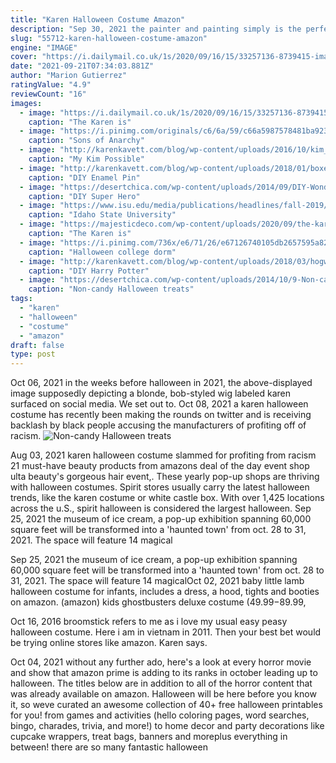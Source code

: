 ```yaml
---
title: "Karen Halloween Costume Amazon"
description: "Sep 30, 2021 the painter and painting simply is the perfect halloween costume for adult couples who are not afraid to look funny.  Karen halloween costume  speak to the manager saying funny t-shirt $29.99 $17.97: buy on amazon: last update on 2021-09-30  affiliate links  images from amazon"
slug: "55712-karen-halloween-costume-amazon"
engine: "IMAGE"
cover: "https://i.dailymail.co.uk/1s/2020/09/16/15/33257136-8739415-image-a-11_1600265234576.jpg"
date: "2021-09-21T07:34:03.881Z"
author: "Marion Gutierrez"
ratingValue: "4.9"
reviewCount: "16"
images:
  - image: "https://i.dailymail.co.uk/1s/2020/09/16/15/33257136-8739415-image-a-11_1600265234576.jpg"
    caption: "The Karen is"
  - image: "https://i.pinimg.com/originals/c6/6a/59/c66a5987578481ba92334ae30c96f72d.jpg"
    caption: "Sons of Anarchy"
  - image: "http://karenkavett.com/blog/wp-content/uploads/2016/10/kim_standing.jpg"
    caption: "My Kim Possible"
  - image: "http://karenkavett.com/blog/wp-content/uploads/2018/01/boxes_on_table.jpg"
    caption: "DIY Enamel Pin"
  - image: "https://desertchica.com/wp-content/uploads/2014/09/DIY-Wonder-Woman-costume.jpg"
    caption: "DIY Super Hero"
  - image: "https://www.isu.edu/media/publications/headlines/fall-2019/CWHOGLodore2.JPG"
    caption: "Idaho State University"
  - image: "https://majesticdeco.com/wp-content/uploads/2020/09/the-karen-is-set-to-be-the-most-popular-halloween-costume-of-2020-party-goers-splurge-on-blonde-wigs-i-want-to-speak-to-the-manager-t-shirts-and-180-face-masks-to-transf_5f6e00ca5e9f4.jpeg"
    caption: "The Karen is"
  - image: "https://i.pinimg.com/736x/e6/71/26/e67126740105db2657595a823e59faad.jpg"
    caption: "Halloween college dorm"
  - image: "http://karenkavett.com/blog/wp-content/uploads/2018/03/hogwarts_slytherin.jpg"
    caption: "DIY Harry Potter"
  - image: "https://desertchica.com/wp-content/uploads/2014/10/9-Non-candy-Treats-My-Kids-Love-1.png"
    caption: "Non-candy Halloween treats"
tags:
  - "karen"
  - "halloween"
  - "costume"
  - "amazon"
draft: false
type: post
---
```


Oct 06, 2021 in the weeks before halloween in 2021, the above-displayed image supposedly depicting a blonde, bob-styled wig labeled karen surfaced on social media. We set out to. Oct 08, 2021 a karen halloween costume has recently been making the rounds on twitter and is receiving backlash by black people accusing the manufacturers of profiting off of racism.
![Non-candy Halloween treats](https://desertchica.com/wp-content/uploads/2014/10/9-Non-candy-Treats-My-Kids-Love-1.png "Non-candy Halloween treats")

Aug 03, 2021 karen halloween costume slammed for profiting from racism  21 must-have beauty products from amazons deal of the day event shop ulta beauty&#39;s gorgeous hair event,. These yearly pop-up shops are thriving with halloween costumes. Spirit stores usually carry the latest halloween trends, like the karen costume or white castle box. With over 1,425 locations across the u.S., spirit halloween is considered the largest halloween. Sep 25, 2021 the museum of ice cream, a pop-up exhibition spanning 60,000 square feet will be transformed into a &#39;haunted town&#39; from oct. 28 to 31, 2021. The space will feature 14 magical
<!--inArticleAds-->

<!--galleryOne-->

Sep 25, 2021 the museum of ice cream, a pop-up exhibition spanning 60,000 square feet will be transformed into a 'haunted town' from oct. 28 to 31, 2021. The space will feature 14 magicalOct 02, 2021 baby little lamb halloween costume for infants, includes a dress, a hood, tights and booties on amazon. (amazon) kids ghostbusters deluxe costume ($49.99-$89.99,
<!--inArticleAds-->

<!--galleryTwo-->

Oct 16, 2016 broomstick refers to me as i love my usual easy peasy halloween costume. Here i am in vietnam in 2011.  Then your best bet would be trying online stores like amazon. Karen says.
<!--galleryThree-->

Oct 04, 2021 without any further ado, here's a look at every horror movie and show that amazon prime is adding to its ranks in october leading up to halloween. The titles below are in addition to all of the horror content that was already available on amazon. Halloween will be here before you know it, so weve curated an awesome collection of 40+ free halloween printables for you! from games and activities (hello coloring pages, word searches, bingo, charades, trivia, and more!) to home decor and party decorations like cupcake wrappers, treat bags, banners and moreplus everything in between! there are so many fantastic halloween